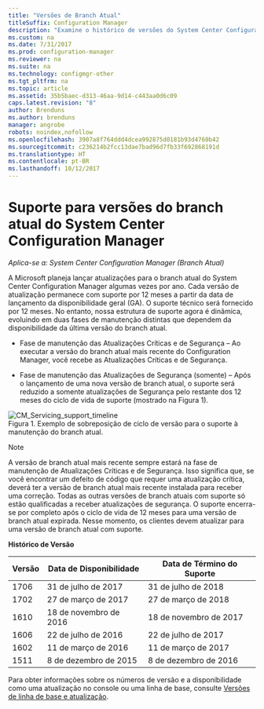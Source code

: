 ```yaml
---
title: "Versões de Branch Atual"
titleSuffix: Configuration Manager
description: "Examine o histórico de versões do System Center Configuration Manager e saiba mais sobre as fases de serviço oferecidas."
ms.custom: na
ms.date: 7/31/2017
ms.prod: configuration-manager
ms.reviewer: na
ms.suite: na
ms.technology: configmgr-other
ms.tgt_pltfrm: na
ms.topic: article
ms.assetid: 35b5baec-d313-46aa-9d14-c443aa0d6c09
caps.latest.revision: "8"
author: Brenduns
ms.author: brenduns
manager: angrobe
robots: noindex,nofollow
ms.openlocfilehash: 3907a8f764ddd4dcea992875d0181b93d4760b42
ms.sourcegitcommit: c236214b2fcc13dae7bad96d7fb33f692868191d
ms.translationtype: HT
ms.contentlocale: pt-BR
ms.lasthandoff: 10/12/2017
---
```

# <a name="support-for-system-center-configuration-manager-current-branch-versions"></a>Suporte para versões do branch atual do System Center Configuration Manager

*Aplica-se a: System Center Configuration Manager (Branch Atual)*

A Microsoft planeja lançar atualizações para o branch atual do System Center Configuration Manager algumas vezes por ano. Cada versão de atualização permanece com suporte por 12 meses a partir da data de lançamento da disponibilidade geral (GA). O suporte técnico será fornecido por 12 meses. No entanto, nossa estrutura de suporte agora é dinâmica, evoluindo em duas fases de manutenção distintas que dependem da disponibilidade da última versão do branch atual.  

-   Fase de manutenção das Atualizações Críticas e de Segurança – Ao executar a versão do branch atual mais recente do Configuration Manager, você recebe as Atualizações Críticas e de Segurança.  

-   Fase de manutenção das Atualizações de Segurança (somente) – Após o lançamento de uma nova versão de branch atual, o suporte será reduzido a somente atualizações de Segurança pelo restante dos 12 meses do ciclo de vida de suporte (mostrado na Figura 1).  

 ![CM&#95;Servicing&#95;support&#95;timeline](../../../core/servers/manage/media/CM_Servicing_support_timeline.png "CM_Servicing_support_timeline")  
Figura 1. Exemplo de sobreposição de ciclo de versão para o suporte à manutenção do branch atual.

> [!NOTE]  
>  A versão de branch atual mais recente sempre estará na fase de manutenção de Atualizações Críticas e de Segurança. Isso significa que, se você encontrar um defeito de código que requer uma atualização crítica, deverá ter a versão de branch atual mais recente instalada para receber uma correção. Todas as outras versões de branch atuais com suporte só estão qualificadas a receber atualizações de segurança. O suporte encerra-se por completo após o ciclo de vida de 12 meses para uma versão de branch atual expirada. Nesse momento, os clientes devem atualizar para uma versão de branch atual com suporte.  

 **Histórico de Versão**  

|Versão|Data de Disponibilidade|Data de Término do Suporte|  
|-------------|-----------------------|----------------------|  
|1706|31 de julho de 2017|31 de julho de 2018|
|1702|27 de março de 2017|27 de março de 2018|
|1610|18 de novembro de 2016|18 de novembro de 2017|
|1606|22 de julho de 2016| 22 de julho de 2017|
|1602|11 de março de 2016|11 de março de 2017|
|1511|8 de dezembro de 2015|8 de dezembro de 2016|  




Para obter informações sobre os números de versão e a disponibilidade como uma atualização no console ou uma linha de base, consulte [Versões de linha de base e atualização](/sccm/core/servers/manage/updates#a-namebkmkbaselinesa-baseline-and-update-versions).
